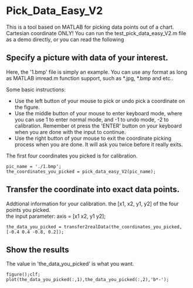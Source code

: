# Pick_Data_Easy_V2
This is a tool based on MATLAB for picking data points out of a chart. Cartesian coordinate ONLY! You can run the test_pick_data_easy_V2.m file as a demo directly, or you can read the following 

## Specify a picture with data of your interest. 

Here, the '1.bmp' file is simply an example. You can use any format as long as MATLAB imread.m function support, such as *.jpg, *.bmp and etc.. 

Some basic instructions: 
* Use the left button of your mouse to pick or undo pick a coordinate on the figure.  
* Use the middle button of your mouse to enter keyboard mode, where you can use 1 to enter normal mode, and -1 to undo mode, -2 to calibration. Remember ot press the 'ENTER' button on your keyboard when you are done with the input to continue. 
*  Use the right button of your mouse to exit the coordinate picking process when you are done. It will ask you twice before it really exits. 

The first four coordinates you picked is for calibration. 

```
pic_name = './1.bmp';
the_coordinates_you_picked = pick_data_easy_V2(pic_name); 
```

## Transfer the coordinate into exact data points. 
Addtional information for your calibration. 
the [x1, x2, y1, y2] of the four points you picked.  
the input parameter: axis = [x1 x2, y1 y2]; 

```
the_data_you_picked = transfer2realData(the_coordinates_you_picked, [-0.4 0.4 -0.8, 0.2]);
```

## Show the results
The value in 'the_data_you_picked' is what you want. 

```
figure();clf;
plot(the_data_you_picked(:,1),the_data_you_picked(:,2),'b*-');
```


